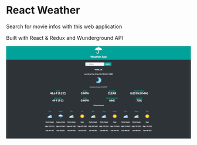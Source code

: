 # React Weather

Search for movie infos with this web application

Built with React & Redux and Wunderground API

![Alt text](/src/image/screenshot.png?raw=true "Demo Screenshot")
